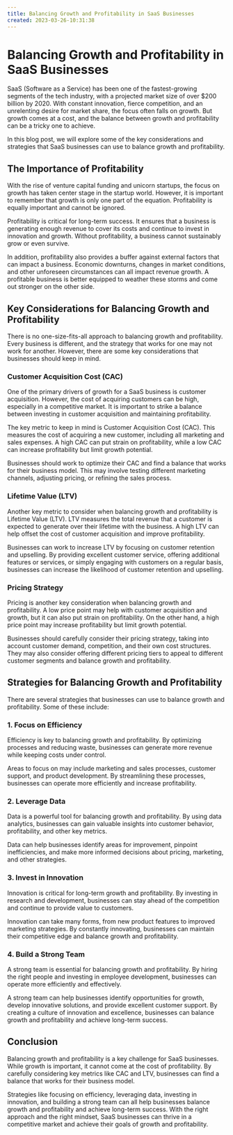 ```yaml
---
title: Balancing Growth and Profitability in SaaS Businesses
created: 2023-03-26-10:31:38
---
```


# Balancing Growth and Profitability in SaaS Businesses

SaaS (Software as a Service) has been one of the fastest-growing segments of the tech industry, with a projected market size of over $200 billion by 2020. With constant innovation, fierce competition, and an unrelenting desire for market share, the focus often falls on growth. But growth comes at a cost, and the balance between growth and profitability can be a tricky one to achieve.

In this blog post, we will explore some of the key considerations and strategies that SaaS businesses can use to balance growth and profitability.

## The Importance of Profitability

With the rise of venture capital funding and unicorn startups, the focus on growth has taken center stage in the startup world. However, it is important to remember that growth is only one part of the equation. Profitability is equally important and cannot be ignored.

Profitability is critical for long-term success. It ensures that a business is generating enough revenue to cover its costs and continue to invest in innovation and growth. Without profitability, a business cannot sustainably grow or even survive.

In addition, profitability also provides a buffer against external factors that can impact a business. Economic downturns, changes in market conditions, and other unforeseen circumstances can all impact revenue growth. A profitable business is better equipped to weather these storms and come out stronger on the other side.

## Key Considerations for Balancing Growth and Profitability

There is no one-size-fits-all approach to balancing growth and profitability. Every business is different, and the strategy that works for one may not work for another. However, there are some key considerations that businesses should keep in mind.

### Customer Acquisition Cost (CAC)

One of the primary drivers of growth for a SaaS business is customer acquisition. However, the cost of acquiring customers can be high, especially in a competitive market. It is important to strike a balance between investing in customer acquisition and maintaining profitability.

The key metric to keep in mind is Customer Acquisition Cost (CAC). This measures the cost of acquiring a new customer, including all marketing and sales expenses. A high CAC can put strain on profitability, while a low CAC can increase profitability but limit growth potential.

Businesses should work to optimize their CAC and find a balance that works for their business model. This may involve testing different marketing channels, adjusting pricing, or refining the sales process.

### Lifetime Value (LTV)

Another key metric to consider when balancing growth and profitability is Lifetime Value (LTV). LTV measures the total revenue that a customer is expected to generate over their lifetime with the business. A high LTV can help offset the cost of customer acquisition and improve profitability.

Businesses can work to increase LTV by focusing on customer retention and upselling. By providing excellent customer service, offering additional features or services, or simply engaging with customers on a regular basis, businesses can increase the likelihood of customer retention and upselling.

### Pricing Strategy

Pricing is another key consideration when balancing growth and profitability. A low price point may help with customer acquisition and growth, but it can also put strain on profitability. On the other hand, a high price point may increase profitability but limit growth potential.

Businesses should carefully consider their pricing strategy, taking into account customer demand, competition, and their own cost structures. They may also consider offering different pricing tiers to appeal to different customer segments and balance growth and profitability.

## Strategies for Balancing Growth and Profitability

There are several strategies that businesses can use to balance growth and profitability. Some of these include:

### 1. Focus on Efficiency

Efficiency is key to balancing growth and profitability. By optimizing processes and reducing waste, businesses can generate more revenue while keeping costs under control.

Areas to focus on may include marketing and sales processes, customer support, and product development. By streamlining these processes, businesses can operate more efficiently and increase profitability.

### 2. Leverage Data

Data is a powerful tool for balancing growth and profitability. By using data analytics, businesses can gain valuable insights into customer behavior, profitability, and other key metrics.

Data can help businesses identify areas for improvement, pinpoint inefficiencies, and make more informed decisions about pricing, marketing, and other strategies.

### 3. Invest in Innovation

Innovation is critical for long-term growth and profitability. By investing in research and development, businesses can stay ahead of the competition and continue to provide value to customers.

Innovation can take many forms, from new product features to improved marketing strategies. By constantly innovating, businesses can maintain their competitive edge and balance growth and profitability.

### 4. Build a Strong Team

A strong team is essential for balancing growth and profitability. By hiring the right people and investing in employee development, businesses can operate more efficiently and effectively.

A strong team can help businesses identify opportunities for growth, develop innovative solutions, and provide excellent customer support. By creating a culture of innovation and excellence, businesses can balance growth and profitability and achieve long-term success.

## Conclusion

Balancing growth and profitability is a key challenge for SaaS businesses. While growth is important, it cannot come at the cost of profitability. By carefully considering key metrics like CAC and LTV, businesses can find a balance that works for their business model.

Strategies like focusing on efficiency, leveraging data, investing in innovation, and building a strong team can all help businesses balance growth and profitability and achieve long-term success. With the right approach and the right mindset, SaaS businesses can thrive in a competitive market and achieve their goals of growth and profitability.

